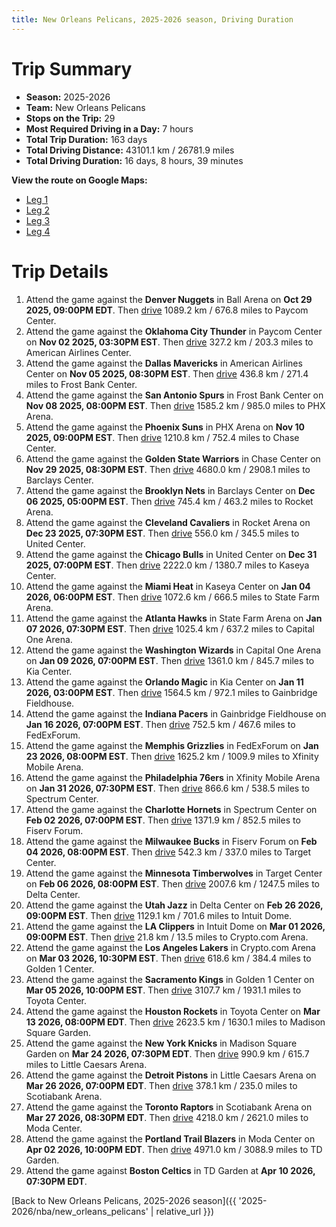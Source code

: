 ```yaml
---
title: New Orleans Pelicans, 2025-2026 season, Driving Duration
---
```


# Trip Summary
- **Season:** 2025-2026
- **Team:** New Orleans Pelicans
- **Stops on the Trip:** 29
- **Most Required Driving in a Day:** 7 hours
- **Total Trip Duration:** 163 days
- **Total Driving Distance:** 43101.1 km / 26781.9 miles
- **Total Driving Duration:** 16 days, 8 hours, 39 minutes

**View the route on Google Maps:**
- [Leg 1](https://www.google.com/maps/dir/Ball+Arena+Denver+CO/Paycom+Center+Oklahoma+City+OK/American+Airlines+Center+Dallas+TX/Frost+Bank+Center+San+Antonio+TX/PHX+Arena+Phoenix+AZ/Chase+Center+San+Francisco+CA/Barclays+Center+Brooklyn+NY/Rocket+Arena+Cleveland+OH/United+Center+Chicago+IL/Kaseya+Center+Miami+FL)
- [Leg 2](https://www.google.com/maps/dir/Kaseya+Center+Miami+FL/State+Farm+Arena+Atlanta+GA/Capital+One+Arena+Washington+DC/Kia+Center+Orlando+FL/Gainbridge+Fieldhouse+Indianapolis+IN/FedExForum+Memphis+TN/Xfinity+Mobile+Arena+Philadelphia+PA/Spectrum+Center+Charlotte+NC/Fiserv+Forum+Milwaukee+WI/Target+Center+Minneapolis+MN)
- [Leg 3](https://www.google.com/maps/dir/Target+Center+Minneapolis+MN/Delta+Center+Salt+Lake+City+UT/Intuit+Dome+Inglewood+CA/Crypto.com+Arena+Los+Angeles+CA/Golden+1+Center+Sacramento+CA/Toyota+Center+Houston+TX/Madison+Square+Garden+New+York+NY/Little+Caesars+Arena+Detroit+MI/Scotiabank+Arena+Toronto+ON/Moda+Center+Portland+OR)
- [Leg 4](https://www.google.com/maps/dir/Moda+Center+Portland+OR/TD+Garden+Boston+MA)

# Trip Details
1. Attend the game against the **Denver Nuggets** in Ball Arena on **Oct 29 2025, 09:00PM EDT**. Then [drive](https://www.google.com/maps/dir/Ball+Arena+Denver+CO/Paycom+Center+Oklahoma+City+OK) 1089.2 km / 676.8 miles to Paycom Center.
2. Attend the game against the **Oklahoma City Thunder** in Paycom Center on **Nov 02 2025, 03:30PM EST**. Then [drive](https://www.google.com/maps/dir/Paycom+Center+Oklahoma+City+OK/American+Airlines+Center+Dallas+TX) 327.2 km / 203.3 miles to American Airlines Center.
3. Attend the game against the **Dallas Mavericks** in American Airlines Center on **Nov 05 2025, 08:30PM EST**. Then [drive](https://www.google.com/maps/dir/American+Airlines+Center+Dallas+TX/Frost+Bank+Center+San+Antonio+TX) 436.8 km / 271.4 miles to Frost Bank Center.
4. Attend the game against the **San Antonio Spurs** in Frost Bank Center on **Nov 08 2025, 08:00PM EST**. Then [drive](https://www.google.com/maps/dir/Frost+Bank+Center+San+Antonio+TX/PHX+Arena+Phoenix+AZ) 1585.2 km / 985.0 miles to PHX Arena.
5. Attend the game against the **Phoenix Suns** in PHX Arena on **Nov 10 2025, 09:00PM EST**. Then [drive](https://www.google.com/maps/dir/PHX+Arena+Phoenix+AZ/Chase+Center+San+Francisco+CA) 1210.8 km / 752.4 miles to Chase Center.
6. Attend the game against the **Golden State Warriors** in Chase Center on **Nov 29 2025, 08:30PM EST**. Then [drive](https://www.google.com/maps/dir/Chase+Center+San+Francisco+CA/Barclays+Center+Brooklyn+NY) 4680.0 km / 2908.1 miles to Barclays Center.
7. Attend the game against the **Brooklyn Nets** in Barclays Center on **Dec 06 2025, 05:00PM EST**. Then [drive](https://www.google.com/maps/dir/Barclays+Center+Brooklyn+NY/Rocket+Arena+Cleveland+OH) 745.4 km / 463.2 miles to Rocket Arena.
8. Attend the game against the **Cleveland Cavaliers** in Rocket Arena on **Dec 23 2025, 07:30PM EST**. Then [drive](https://www.google.com/maps/dir/Rocket+Arena+Cleveland+OH/United+Center+Chicago+IL) 556.0 km / 345.5 miles to United Center.
9. Attend the game against the **Chicago Bulls** in United Center on **Dec 31 2025, 07:00PM EST**. Then [drive](https://www.google.com/maps/dir/United+Center+Chicago+IL/Kaseya+Center+Miami+FL) 2222.0 km / 1380.7 miles to Kaseya Center.
10. Attend the game against the **Miami Heat** in Kaseya Center on **Jan 04 2026, 06:00PM EST**. Then [drive](https://www.google.com/maps/dir/Kaseya+Center+Miami+FL/State+Farm+Arena+Atlanta+GA) 1072.6 km / 666.5 miles to State Farm Arena.
11. Attend the game against the **Atlanta Hawks** in State Farm Arena on **Jan 07 2026, 07:30PM EST**. Then [drive](https://www.google.com/maps/dir/State+Farm+Arena+Atlanta+GA/Capital+One+Arena+Washington+DC) 1025.4 km / 637.2 miles to Capital One Arena.
12. Attend the game against the **Washington Wizards** in Capital One Arena on **Jan 09 2026, 07:00PM EST**. Then [drive](https://www.google.com/maps/dir/Capital+One+Arena+Washington+DC/Kia+Center+Orlando+FL) 1361.0 km / 845.7 miles to Kia Center.
13. Attend the game against the **Orlando Magic** in Kia Center on **Jan 11 2026, 03:00PM EST**. Then [drive](https://www.google.com/maps/dir/Kia+Center+Orlando+FL/Gainbridge+Fieldhouse+Indianapolis+IN) 1564.5 km / 972.1 miles to Gainbridge Fieldhouse.
14. Attend the game against the **Indiana Pacers** in Gainbridge Fieldhouse on **Jan 16 2026, 07:00PM EST**. Then [drive](https://www.google.com/maps/dir/Gainbridge+Fieldhouse+Indianapolis+IN/FedExForum+Memphis+TN) 752.5 km / 467.6 miles to FedExForum.
15. Attend the game against the **Memphis Grizzlies** in FedExForum on **Jan 23 2026, 08:00PM EST**. Then [drive](https://www.google.com/maps/dir/FedExForum+Memphis+TN/Xfinity+Mobile+Arena+Philadelphia+PA) 1625.2 km / 1009.9 miles to Xfinity Mobile Arena.
16. Attend the game against the **Philadelphia 76ers** in Xfinity Mobile Arena on **Jan 31 2026, 07:30PM EST**. Then [drive](https://www.google.com/maps/dir/Xfinity+Mobile+Arena+Philadelphia+PA/Spectrum+Center+Charlotte+NC) 866.6 km / 538.5 miles to Spectrum Center.
17. Attend the game against the **Charlotte Hornets** in Spectrum Center on **Feb 02 2026, 07:00PM EST**. Then [drive](https://www.google.com/maps/dir/Spectrum+Center+Charlotte+NC/Fiserv+Forum+Milwaukee+WI) 1371.9 km / 852.5 miles to Fiserv Forum.
18. Attend the game against the **Milwaukee Bucks** in Fiserv Forum on **Feb 04 2026, 08:00PM EST**. Then [drive](https://www.google.com/maps/dir/Fiserv+Forum+Milwaukee+WI/Target+Center+Minneapolis+MN) 542.3 km / 337.0 miles to Target Center.
19. Attend the game against the **Minnesota Timberwolves** in Target Center on **Feb 06 2026, 08:00PM EST**. Then [drive](https://www.google.com/maps/dir/Target+Center+Minneapolis+MN/Delta+Center+Salt+Lake+City+UT) 2007.6 km / 1247.5 miles to Delta Center.
20. Attend the game against the **Utah Jazz** in Delta Center on **Feb 26 2026, 09:00PM EST**. Then [drive](https://www.google.com/maps/dir/Delta+Center+Salt+Lake+City+UT/Intuit+Dome+Inglewood+CA) 1129.1 km / 701.6 miles to Intuit Dome.
21. Attend the game against the **LA Clippers** in Intuit Dome on **Mar 01 2026, 09:00PM EST**. Then [drive](https://www.google.com/maps/dir/Intuit+Dome+Inglewood+CA/Crypto.com+Arena+Los+Angeles+CA) 21.8 km / 13.5 miles to Crypto.com Arena.
22. Attend the game against the **Los Angeles Lakers** in Crypto.com Arena on **Mar 03 2026, 10:30PM EST**. Then [drive](https://www.google.com/maps/dir/Crypto.com+Arena+Los+Angeles+CA/Golden+1+Center+Sacramento+CA) 618.6 km / 384.4 miles to Golden 1 Center.
23. Attend the game against the **Sacramento Kings** in Golden 1 Center on **Mar 05 2026, 10:00PM EST**. Then [drive](https://www.google.com/maps/dir/Golden+1+Center+Sacramento+CA/Toyota+Center+Houston+TX) 3107.7 km / 1931.1 miles to Toyota Center.
24. Attend the game against the **Houston Rockets** in Toyota Center on **Mar 13 2026, 08:00PM EDT**. Then [drive](https://www.google.com/maps/dir/Toyota+Center+Houston+TX/Madison+Square+Garden+New+York+NY) 2623.5 km / 1630.1 miles to Madison Square Garden.
25. Attend the game against the **New York Knicks** in Madison Square Garden on **Mar 24 2026, 07:30PM EDT**. Then [drive](https://www.google.com/maps/dir/Madison+Square+Garden+New+York+NY/Little+Caesars+Arena+Detroit+MI) 990.9 km / 615.7 miles to Little Caesars Arena.
26. Attend the game against the **Detroit Pistons** in Little Caesars Arena on **Mar 26 2026, 07:00PM EDT**. Then [drive](https://www.google.com/maps/dir/Little+Caesars+Arena+Detroit+MI/Scotiabank+Arena+Toronto+ON) 378.1 km / 235.0 miles to Scotiabank Arena.
27. Attend the game against the **Toronto Raptors** in Scotiabank Arena on **Mar 27 2026, 08:30PM EDT**. Then [drive](https://www.google.com/maps/dir/Scotiabank+Arena+Toronto+ON/Moda+Center+Portland+OR) 4218.0 km / 2621.0 miles to Moda Center.
28. Attend the game against the **Portland Trail Blazers** in Moda Center on **Apr 02 2026, 10:00PM EDT**. Then [drive](https://www.google.com/maps/dir/Moda+Center+Portland+OR/TD+Garden+Boston+MA) 4971.0 km / 3088.9 miles to TD Garden.
29. Attend the game against **Boston Celtics** in TD Garden at **Apr 10 2026, 07:30PM EDT**.

[Back to New Orleans Pelicans, 2025-2026 season]({{ '2025-2026/nba/new_orleans_pelicans' | relative_url }})
